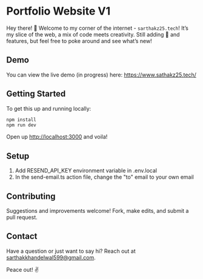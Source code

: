 # Portfolio Website V1

Hey there! 👋 Welcome to my corner of the internet - `sarthakz25.tech`! It’s my slice of the web, a mix of code meets creativity. Still adding 🔧 and features, but feel free to poke around and see what’s new!

## Demo

You can view the live demo (in progress) here:
https://www.sathakz25.tech/

## Getting Started

To get this up and running locally:

```bash
npm install
npm run dev
```

Open up [http://localhost:3000](http://localhost:3000) and voila!

## Setup

1. Add RESEND_API_KEY environment variable in .env.local
2. In the send-email.ts action file, change the "to" email to your own email

## Contributing

Suggestions and improvements welcome!
Fork, make edits, and submit a pull request.

## Contact

Have a question or just want to say hi? Reach out at [sarthakkhandelwal599@gmail.com](mailto:sarthakkhandelwal599@gmail.com).

Peace out! ✌️
